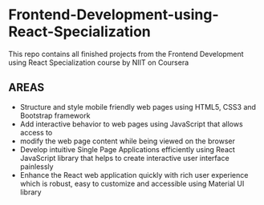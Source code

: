 # Frontend-Development-using-React-Specialization
This repo contains all finished projects from the Frontend Development using React Specialization course by NIIT on Coursera

## AREAS
- Structure and style mobile friendly web pages using HTML5, CSS3 and Bootstrap framework
- Add interactive behavior to web pages using JavaScript that allows access to 
- modify the web page content while being viewed on the browser
- Develop intuitive Single Page Applications efficiently using React JavaScript library that helps to create interactive user interface painlessly
- Enhance the React web application quickly with rich user experience which is robust, easy to customize and accessible using Material UI library

